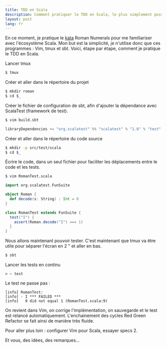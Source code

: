 ```yaml
---
title: TDD en Scala
description: Comment pratiquer le TDD en Scala, le plus simplement possible (sans IDE)
layout: post
lang: fr
---
```

En ce moment, je pratique le [kata](http://en.wikipedia.org/wiki/Kata_%28programming%29) Roman
Numerals pour me familiariser avec l'écosystème Scala. Mon but est la simplicité, je n'utilise donc
que ces programmes : Vim, tmux et sbt. Voici, étape par étape, comment je pratique le TDD en Scala.

Lancer tmux

```sh
$ tmux
```

Créer et aller dans le répertoire du projet

```sh
$ mkdir roman
$ cd $_
```

Créer le fichier de configuration de sbt, afin d'ajouter la dépendance avec ScalaTest (framework de
test).

```sh
$ vim build.sbt
```

```sbt
libraryDependencies += "org.scalatest" %% "scalatest" % "1.8" % "test"
```

Créer et aller dans le répertoire du code source

```sh
$ mkdir -p src/test/scala
$ cd $_
```

Écrire le code, dans un seul fichier pour faciliter les déplacements entre le code et les tests.

```sh
$ vim RomanTest.scala
```

```scala
import org.scalatest.FunSuite

object Roman {
  def decode(s: String) : Int = 0
}

class RomanTest extends FunSuite {
  test("I") {
    assert(Roman.decode("I") === 1)
  }
}
```

Nous allons maintenant pouvoir tester. C'est maintenant que tmux va être utile pour séparer l'écran
en 2 <Ctrl-b> " et aller en bas.

```sh
$ sbt
```

Lancer les tests en continu

```
> ~ test
```

Le test ne passe pas :

```
[info] RomanTest:
[info] - I *** FAILED ***
[info]   0 did not equal 1 (RomanTest.scala:9)
```

On revient dans Vim, on corrige l'implémentation, on sauvegarde et le test est relancé
automatiquement. L'enchainement des cycles Red Green Refactor se fait ainsi de manière très fluide.

Pour aller plus loin : configurer Vim pour Scala, essayer specs 2.

Et vous, des idées, des remarques…
